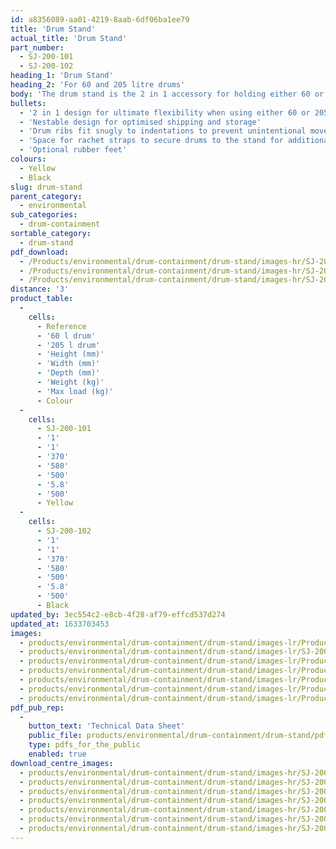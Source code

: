 ```yaml
---
id: a8356089-aa01-4219-8aab-6df06ba1ee79
title: 'Drum Stand'
actual_title: 'Drum Stand'
part_number:
  - SJ-200-101
  - SJ-200-102
heading_1: 'Drum Stand'
heading_2: 'For 60 and 205 litre drums'
body: 'The drum stand is the 2 in 1 accessory for holding either 60 or 205 litre drums.'
bullets:
  - '2 in 1 design for ultimate flexibility when using either 60 or 205 litre drums'
  - 'Nestable design for optimised shipping and storage'
  - 'Drum ribs fit snugly to indentations to prevent unintentional movement'
  - 'Space for rachet straps to secure drums to the stand for additional safety (not included)'
  - 'Optional rubber feet'
colours:
  - Yellow
  - Black
slug: drum-stand
parent_category:
  - environmental
sub_categories:
  - drum-containment
sortable_category:
  - drum-stand
pdf_download:
  - /Products/environmental/drum-containment/drum-stand/images-hr/SJ-200-101_01.jpg
  - /Products/environmental/drum-containment/drum-stand/images-hr/SJ-200-101_02.jpg
  - /Products/environmental/drum-containment/drum-stand/images-hr/SJ-200-101_03.jpg
distance: '3'
product_table:
  -
    cells:
      - Reference
      - '60 l drum'
      - '205 l drum'
      - 'Height (mm)'
      - 'Width (mm)'
      - 'Depth (mm)'
      - 'Weight (kg)'
      - 'Max load (kg)'
      - Colour
  -
    cells:
      - SJ-200-101
      - '1'
      - '1'
      - '370'
      - '580'
      - '500'
      - '5.8'
      - '500'
      - Yellow
  -
    cells:
      - SJ-200-102
      - '1'
      - '1'
      - '370'
      - '580'
      - '500'
      - '5.8'
      - '500'
      - Black
updated_by: 3ec554c2-e8cb-4f28-af79-effcd537d274
updated_at: 1633703453
images:
  - products/environmental/drum-containment/drum-stand/images-lr/Product_Image_776x776_(518x518_focus_area)-SJ-200-101_03.jpg
  - products/environmental/drum-containment/drum-stand/images-lr/SJ-200-101_05.jpg
  - products/environmental/drum-containment/drum-stand/images-lr/Product_Image_776x776_(518x518_focus_area)-SJ-200-101_01.jpg
  - products/environmental/drum-containment/drum-stand/images-lr/Product_Image_776x776_(518x518_focus_area)-SJ-200-101_02.jpg
  - products/environmental/drum-containment/drum-stand/images-lr/Product_Image_776x776_(518x518_focus_area)-SJ-200-102_01.jpg
  - products/environmental/drum-containment/drum-stand/images-lr/Product_Image_776x776_(518x518_focus_area)-SJ-200-102_02.jpg
  - products/environmental/drum-containment/drum-stand/images-lr/Product_Image_776x776_(518x518_focus_area)-SJ-200-102_03.jpg
pdf_pub_rep:
  -
    button_text: 'Technical Data Sheet'
    public_file: products/environmental/drum-containment/drum-stand/pdf-lr/EV-Drum-Stand-TD_EN.pdf
    type: pdfs_for_the_public
    enabled: true
download_centre_images:
  - products/environmental/drum-containment/drum-stand/images-hr/SJ-200-101_01.jpg
  - products/environmental/drum-containment/drum-stand/images-hr/SJ-200-101_02.jpg
  - products/environmental/drum-containment/drum-stand/images-hr/SJ-200-101_03.jpg
  - products/environmental/drum-containment/drum-stand/images-hr/SJ-200-101_04.jpg
  - products/environmental/drum-containment/drum-stand/images-hr/SJ-200-102_01.jpg
  - products/environmental/drum-containment/drum-stand/images-hr/SJ-200-102_02.jpg
  - products/environmental/drum-containment/drum-stand/images-hr/SJ-200-102_03.jpg
---
```

